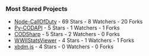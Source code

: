 ### Most Stared Projects
<!-- most_stars starts -->
* [Node-CallOfDuty](https://github.com/Lierrmm/Node-CallOfDuty) - 69 Stars - 8 Watchers - 20 Forks
* [Py-CODAPI](https://github.com/Lierrmm/Py-CODAPI) - 5 Stars - 1 Watchers - 1 Forks
* [CODSharp](https://github.com/Lierrmm/CODSharp) - 5 Stars - 2 Watchers - 0 Forks
* [WWIIStatsViewer](https://github.com/Lierrmm/WWIIStatsViewer) - 4 Stars - 1 Watchers - 1 Forks
* [xbdm.js](https://github.com/Lierrmm/xbdm.js) - 4 Stars - 0 Watchers - 0 Forks
<!-- most_stars ends -->
